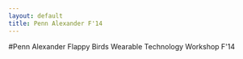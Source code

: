 ```yaml
---
layout: default
title: Penn Alexander F'14
---
```


#Penn Alexander Flappy Birds Wearable Technology Workshop F'14